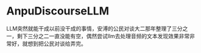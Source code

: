 # AnpuDiscourseLLM
LLM突然就能干成以前没干成的事情，安溥的公民对谈大二那年整理了三分之一，剩下三分之二一直没能有空，偶然尝试llm去处理音频的文本发现效果非常非常好，就想到把公民对谈给弄完。
